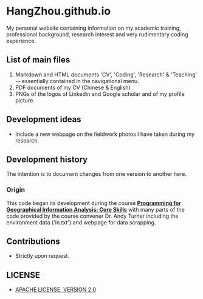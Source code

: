 # HangZhou.github.io
My personal website containing information on my academic training, professional background, research interest and very rudimentary coding experience.  

## List of main files
1. Markdown and HTML documents 'CV', 'Coding', 'Research' & 'Teaching' -- essentially contained in the navigational menu.
2. PDF documents of my CV (Chinese & English)
3. PNGs of the logos of Linkedin and Google scholar and of my profile picture. 

## Development ideas
- Include a new webpage on the fieldwork photos I have taken during my research. 


## Development history
The intention is to document changes from one version to another here.
### Origin
This code began its development during the course **[Programming for Geographical Information Analysis: Core Skills](https://www.geog.leeds.ac.uk/courses/computing/study/core-python/)** with many parts of the code provided by the course convener Dr. Andy Turner including the environment data ('in.txt') and webpage for data scrapping. 

## Contributions
- Strictly upon request.

## LICENSE
- [APACHE LICENSE, VERSION 2.0](https://www.apache.org/licenses/LICENSE-2.0)
